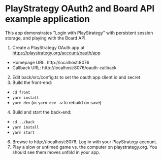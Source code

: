 # PlayStrategy OAuth2 and Board API example application

This app demonstrates "Login with PlayStrategy"
with persistent session storage,
and playing with the Board API.

1. Create a PlayStrategy OAuth app at https://playstrategy.org/account/oauth/app
  - Homepage URL: http://localhost:8076
  - Callback URL: http://localhost:8076/oauth-callback
2. Edit back/src/config.ts to set the oauth app client id and secret
3. Build the front-end:
  - `cd front`
  - `yarn install`
  - `yarn dev` (or `yarn dev -w` to rebuild on save)
4. Build and start the back-end:
  - `cd ../back`
  - `yarn install`
  - `yarn start`
6. Browse to http://localhost:8076. Log in with your PlayStrategy account.
7. Play a slow or untimed game vs. the computer on playstrategy.org. You should see them moves unfold in your app.
